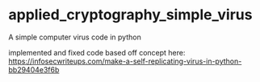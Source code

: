 # applied_cryptography_simple_virus
A simple computer virus code in python


implemented and fixed code based off concept here: https://infosecwriteups.com/make-a-self-replicating-virus-in-python-bb29404e3f6b
